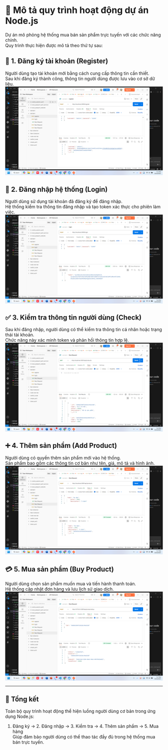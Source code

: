 # 🚀 Mô tả quy trình hoạt động dự án Node.js

Dự án mô phỏng hệ thống mua bán sản phẩm trực tuyến với các chức năng chính.  
Quy trình thực hiện được mô tả theo thứ tự sau:


## 🧩 1. Đăng ký tài khoản (Register)
Người dùng tạo tài khoản mới bằng cách cung cấp thông tin cần thiết.  
Sau khi đăng ký thành công, thông tin người dùng được lưu vào cơ sở dữ liệu.  
![Register](./image/register.png)



## 🔐 2. Đăng nhập hệ thống (Login)
Người dùng sử dụng tài khoản đã đăng ký để đăng nhập.  
Hệ thống kiểm tra thông tin đăng nhập và tạo token xác thực cho phiên làm việc.  
![Login](./image/login.png)



## ✅ 3. Kiểm tra thông tin người dùng (Check)
Sau khi đăng nhập, người dùng có thể kiểm tra thông tin cá nhân hoặc trạng thái tài khoản.  
Chức năng này xác minh token và phản hồi thông tin hợp lệ.  
![Check](./image/check.png)



## ➕ 4. Thêm sản phẩm (Add Product)
Người dùng có quyền thêm sản phẩm mới vào hệ thống.  
Sản phẩm bao gồm các thông tin cơ bản như tên, giá, mô tả và hình ảnh.  
![Add Product](./image/addPrduct.png)



## 💳 5. Mua sản phẩm (Buy Product)
Người dùng chọn sản phẩm muốn mua và tiến hành thanh toán.  
Hệ thống cập nhật đơn hàng và lưu lịch sử giao dịch.  
![Buy Product](./image/buyProduct.png)

---

## 🧠 Tổng kết
Toàn bộ quy trình hoạt động thể hiện luồng người dùng cơ bản trong ứng dụng Node.js:
1. Đăng ký → 2. Đăng nhập → 3. Kiểm tra → 4. Thêm sản phẩm → 5. Mua hàng  
Giúp đảm bảo người dùng có thể thao tác đầy đủ trong hệ thống mua bán trực tuyến.
